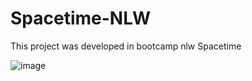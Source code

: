 # Spacetime-NLW
This project was developed in bootcamp nlw Spacetime

![image](https://github.com/julioceno/Spacetime-NLW/assets/65461945/35eb9872-a9b1-470e-8eab-4b84547178a4)
